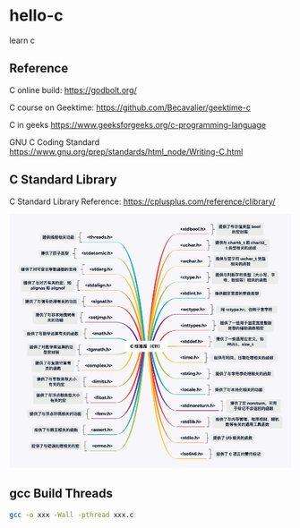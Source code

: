 # hello-c
learn c

## Reference

C online build: https://godbolt.org/

C course on Geektime: https://github.com/Becavalier/geektime-c

C in geeks https://www.geeksforgeeks.org/c-programming-language

GNU C Coding Standard https://www.gnu.org/prep/standards/html_node/Writing-C.html

## C Standard Library

C Standard Library Reference: https://cplusplus.com/reference/clibrary/

![](images/c-standard-lib.png)

## gcc Build Threads

```bash
gcc -o xxx -Wall -pthread xxx.c
```

